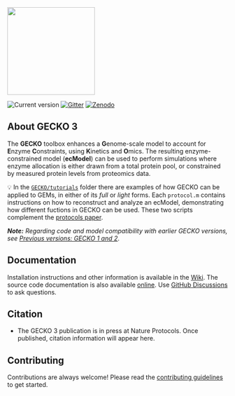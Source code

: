 <img src="./GECKO.png" width="200px">

![Current version](https://badge.fury.io/gh/sysbiochalmers%2Fgecko.svg)
[![Gitter](https://badges.gitter.im/SysBioChalmers/GECKO.svg)](https://gitter.im/SysBioChalmers/GECKO)
[![Zenodo](https://zenodo.org/badge/DOI/10.5281/zenodo.7699818.svg)](https://doi.org/10.5281/zenodo.7699818)

## About GECKO 3

The **GECKO** toolbox enhances a **G**enome-scale model to account for **E**nzyme **C**onstraints, using **K**inetics and **O**mics. The resulting enzyme-constrained model (**ecModel**) can be used to perform simulations where enzyme allocation is either drawn from a total protein pool, or constrained by measured protein levels from proteomics data.


💡 In the [`GECKO/tutorials`](https://github.com/SysBioChalmers/GECKO/tree/main/tutorials) folder there are examples of how GECKO can be applied to GEMs, in either of its _full_ or _light_ forms. Each `protocol.m` contains instructions on how to reconstruct and analyze an ecModel, demonstrating how different fuctions in GECKO can be used. These two scripts complement the [protocols paper](#citation).

_**Note:** Regarding code and model compatibility with earlier GECKO versions, see [Previous versions: GECKO 1 and 2](https://github.com/SysBioChalmers/GECKO/wiki/Previous-versions:-GECKO-1-and-2)_.


## Documentation
Installation instructions and other information is available in the [Wiki](https://github.com/SysBioChalmers/GECKO/wiki). The source code documentation is also available 
[online](http://sysbiochalmers.github.io/GECKO/doc/). Use [GitHub Discussions](https://github.com/SysBioChalmers/GECKO/discussions) to ask questions.

## Citation

- The GECKO 3 publication is in press at Nature Protocols. Once published, citation information will appear here.

## Contributing

Contributions are always welcome! Please read the [contributing guidelines](https://github.com/SysBioChalmers/GECKO/blob/main/.github/CONTRIBUTING.md) to get started.
